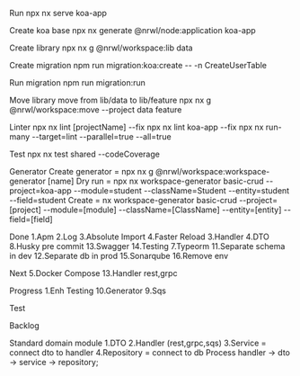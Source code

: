 Run
npx nx serve koa-app

Create koa base
npx nx generate @nrwl/node:application koa-app

Create library
npx nx g @nrwl/workspace:lib data

Create migration
npm run migration:koa:create -- -n CreateUserTable

Run migration
npm run migration:run

Move library
move from lib/data to lib/feature
npx nx g @nrwl/workspace:move --project data feature

Linter
npx nx lint [projectName] --fix
npx nx lint koa-app --fix
npx nx run-many --target=lint --parallel=true --all=true

Test
npx nx test shared --codeCoverage

Generator
Create generator = npx nx g @nrwl/workspace:workspace-generator [name] 
Dry run =  npx nx workspace-generator basic-crud --project=koa-app --module=student --className=Student --entity=student --field=student
Create = nx workspace-generator basic-crud --project=[project] --module=[module] --className=[ClassName] --entity=[entity] --field=[field]

Done
1.Apm
2.Log
3.Absolute Import
4.Faster Reload
3.Handler
4.DTO
8.Husky pre commit
13.Swagger
14.Testing
7.Typeorm
11.Separate schema in dev
12.Separate db in prod
15.Sonarqube
16.Remove env

Next
5.Docker Compose
13.Handler rest,grpc

Progress
1.Enh Testing
10.Generator
9.Sqs

Test

Backlog

Standard domain module
1.DTO
2.Handler (rest,grpc,sqs)
3.Service = connect dto to handler
4.Repository = connect to db
Process handler -> dto -> service -> repository;
